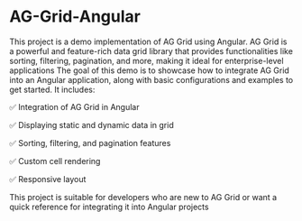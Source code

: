 # AG-Grid-Angular
This project is a demo implementation of AG Grid using Angular. AG Grid is a powerful and feature-rich data grid library that provides functionalities like sorting, filtering, pagination, and more, making it ideal for enterprise-level applications
The goal of this demo is to showcase how to integrate AG Grid into an Angular application, along with basic configurations and examples to get started. It includes:

✅ Integration of AG Grid in Angular

✅ Displaying static and dynamic data in grid

✅ Sorting, filtering, and pagination features

✅ Custom cell rendering

✅ Responsive layout

This project is suitable for developers who are new to AG Grid or want a quick reference for integrating it into Angular projects

